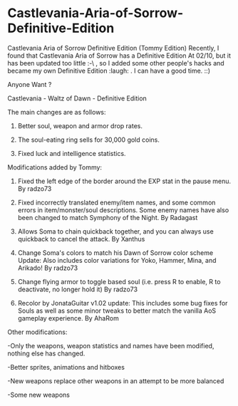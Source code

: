 # Castlevania-Aria-of-Sorrow-Definitive-Edition
Castlevania Aria of Sorrow Definitive Edition (Tommy Edition)
Recently, I found that Castlevania Aria of Sorrow has a Definitive Edition At 02/10, but it has been updated too little :-\ , so I added some other people's hacks and became my own Definitive Edition :laugh: . I can have a good time. ::)

Anyone Want ?

Castlevania - Waltz of Dawn - Definitive Edition

The main changes are as follows:

1) Better soul, weapon and armor drop rates.

2) The soul-eating ring sells for 30,000 gold coins.

3) Fixed luck and intelligence statistics.

Modifications added by Tommy:

1) Fixed the left edge of the border around the EXP stat in the pause menu.
By radzo73

2) Fixed incorrectly translated enemy/item names, and some common errors in item/monster/soul descriptions. Some enemy names have also been changed to match Symphony of the Night.
By Radagast

3) Allows Soma to chain quickback together, and you can always use quickback to cancel the attack.
By Xanthus

4) Change Soma's colors to match his Dawn of Sorrow color scheme
Update: Also includes color variations for Yoko, Hammer, Mina, and Arikado!
By radzo73

5) Change flying armor to toggle based soul (i.e. press R to enable, R to deactivate, no longer hold it)
By radzo73

6) Recolor by JonataGuitar v1.02 update: This includes some bug fixes for Souls as well as some minor tweaks to better match the vanilla AoS gameplay experience.
By AhaRom

Other modifications:

-Only the weapons, weapon statistics and names have been modified, nothing else has changed.

-Better sprites, animations and hitboxes

-New weapons replace other weapons in an attempt to be more balanced

-Some new weapons
